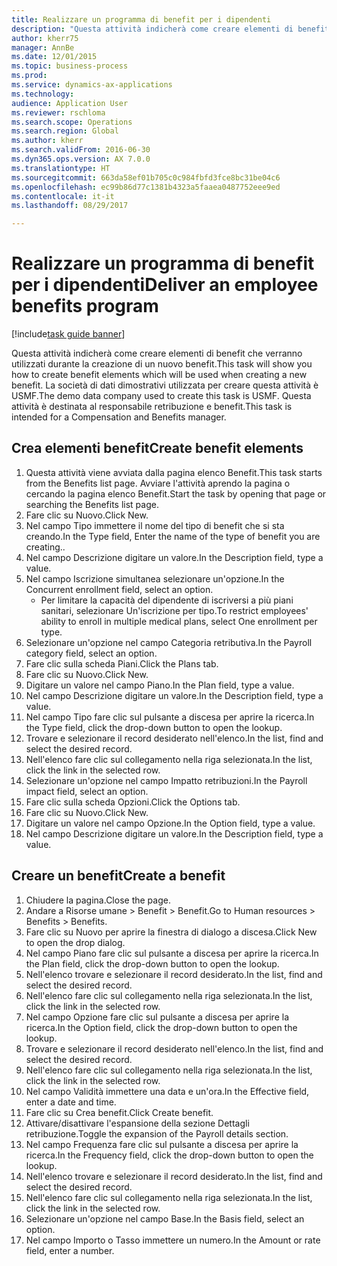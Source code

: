 ```yaml
--- 
title: Realizzare un programma di benefit per i dipendenti
description: "Questa attività indicherà come creare elementi di benefit che verranno utilizzati durante la creazione di un nuovo benefit."
author: kherr75
manager: AnnBe
ms.date: 12/01/2015
ms.topic: business-process
ms.prod: 
ms.service: dynamics-ax-applications
ms.technology: 
audience: Application User
ms.reviewer: rschloma
ms.search.scope: Operations
ms.search.region: Global
ms.author: kherr
ms.search.validFrom: 2016-06-30
ms.dyn365.ops.version: AX 7.0.0
ms.translationtype: HT
ms.sourcegitcommit: 663da58ef01b705c0c984fbfd3fce8bc31be04c6
ms.openlocfilehash: ec99b86d77c1381b4323a5faaea0487752eee9ed
ms.contentlocale: it-it
ms.lasthandoff: 08/29/2017

---
```

# <a name="deliver-an-employee-benefits-program"></a><span data-ttu-id="b6a3d-103">Realizzare un programma di benefit per i dipendenti</span><span class="sxs-lookup"><span data-stu-id="b6a3d-103">Deliver an employee benefits program</span></span>

[!include[task guide banner](../../includes/task-guide-banner.md)]

<span data-ttu-id="b6a3d-104">Questa attività indicherà come creare elementi di benefit che verranno utilizzati durante la creazione di un nuovo benefit.</span><span class="sxs-lookup"><span data-stu-id="b6a3d-104">This task will show you how to create benefit elements which will be used when creating a new benefit.</span></span> <span data-ttu-id="b6a3d-105">La società di dati dimostrativi utilizzata per creare questa attività è USMF.</span><span class="sxs-lookup"><span data-stu-id="b6a3d-105">The demo data company used to create this task is USMF.</span></span> <span data-ttu-id="b6a3d-106">Questa attività è destinata al responsabile retribuzione e benefit.</span><span class="sxs-lookup"><span data-stu-id="b6a3d-106">This task is intended for a Compensation and Benefits manager.</span></span>


## <a name="create-benefit-elements"></a><span data-ttu-id="b6a3d-107">Crea elementi benefit</span><span class="sxs-lookup"><span data-stu-id="b6a3d-107">Create benefit elements</span></span>
1. <span data-ttu-id="b6a3d-108">Questa attività viene avviata dalla pagina elenco Benefit.</span><span class="sxs-lookup"><span data-stu-id="b6a3d-108">This task starts from the Benefits list page.</span></span> <span data-ttu-id="b6a3d-109">Avviare l'attività aprendo la pagina o cercando la pagina elenco Benefit.</span><span class="sxs-lookup"><span data-stu-id="b6a3d-109">Start the task by opening that page or searching the Benefits list page.</span></span>
2. <span data-ttu-id="b6a3d-110">Fare clic su Nuovo.</span><span class="sxs-lookup"><span data-stu-id="b6a3d-110">Click New.</span></span>
3. <span data-ttu-id="b6a3d-111">Nel campo Tipo immettere il nome del tipo di benefit che si sta creando.</span><span class="sxs-lookup"><span data-stu-id="b6a3d-111">In the Type field, Enter the name of the type of benefit you are creating..</span></span>
4. <span data-ttu-id="b6a3d-112">Nel campo Descrizione digitare un valore.</span><span class="sxs-lookup"><span data-stu-id="b6a3d-112">In the Description field, type a value.</span></span>
5. <span data-ttu-id="b6a3d-113">Nel campo Iscrizione simultanea selezionare un'opzione.</span><span class="sxs-lookup"><span data-stu-id="b6a3d-113">In the Concurrent enrollment field, select an option.</span></span>
    * <span data-ttu-id="b6a3d-114">Per limitare la capacità del dipendente di iscriversi a più piani sanitari, selezionare Un'iscrizione per tipo.</span><span class="sxs-lookup"><span data-stu-id="b6a3d-114">To restrict employees' ability to enroll in multiple medical plans, select One enrollment per type.</span></span>  
6. <span data-ttu-id="b6a3d-115">Selezionare un'opzione nel campo Categoria retributiva.</span><span class="sxs-lookup"><span data-stu-id="b6a3d-115">In the Payroll category field, select an option.</span></span>
7. <span data-ttu-id="b6a3d-116">Fare clic sulla scheda Piani.</span><span class="sxs-lookup"><span data-stu-id="b6a3d-116">Click the Plans tab.</span></span>
8. <span data-ttu-id="b6a3d-117">Fare clic su Nuovo.</span><span class="sxs-lookup"><span data-stu-id="b6a3d-117">Click New.</span></span>
9. <span data-ttu-id="b6a3d-118">Digitare un valore nel campo Piano.</span><span class="sxs-lookup"><span data-stu-id="b6a3d-118">In the Plan field, type a value.</span></span>
10. <span data-ttu-id="b6a3d-119">Nel campo Descrizione digitare un valore.</span><span class="sxs-lookup"><span data-stu-id="b6a3d-119">In the Description field, type a value.</span></span>
11. <span data-ttu-id="b6a3d-120">Nel campo Tipo fare clic sul pulsante a discesa per aprire la ricerca.</span><span class="sxs-lookup"><span data-stu-id="b6a3d-120">In the Type field, click the drop-down button to open the lookup.</span></span>
12. <span data-ttu-id="b6a3d-121">Trovare e selezionare il record desiderato nell'elenco.</span><span class="sxs-lookup"><span data-stu-id="b6a3d-121">In the list, find and select the desired record.</span></span>
13. <span data-ttu-id="b6a3d-122">Nell'elenco fare clic sul collegamento nella riga selezionata.</span><span class="sxs-lookup"><span data-stu-id="b6a3d-122">In the list, click the link in the selected row.</span></span>
14. <span data-ttu-id="b6a3d-123">Selezionare un'opzione nel campo Impatto retribuzioni.</span><span class="sxs-lookup"><span data-stu-id="b6a3d-123">In the Payroll impact field, select an option.</span></span>
15. <span data-ttu-id="b6a3d-124">Fare clic sulla scheda Opzioni.</span><span class="sxs-lookup"><span data-stu-id="b6a3d-124">Click the Options tab.</span></span>
16. <span data-ttu-id="b6a3d-125">Fare clic su Nuovo.</span><span class="sxs-lookup"><span data-stu-id="b6a3d-125">Click New.</span></span>
17. <span data-ttu-id="b6a3d-126">Digitare un valore nel campo Opzione.</span><span class="sxs-lookup"><span data-stu-id="b6a3d-126">In the Option field, type a value.</span></span>
18. <span data-ttu-id="b6a3d-127">Nel campo Descrizione digitare un valore.</span><span class="sxs-lookup"><span data-stu-id="b6a3d-127">In the Description field, type a value.</span></span>

## <a name="create-a-benefit"></a><span data-ttu-id="b6a3d-128">Creare un benefit</span><span class="sxs-lookup"><span data-stu-id="b6a3d-128">Create a benefit</span></span>
1. <span data-ttu-id="b6a3d-129">Chiudere la pagina.</span><span class="sxs-lookup"><span data-stu-id="b6a3d-129">Close the page.</span></span>
2. <span data-ttu-id="b6a3d-130">Andare a Risorse umane > Benefit > Benefit.</span><span class="sxs-lookup"><span data-stu-id="b6a3d-130">Go to Human resources > Benefits > Benefits.</span></span>
3. <span data-ttu-id="b6a3d-131">Fare clic su Nuovo per aprire la finestra di dialogo a discesa.</span><span class="sxs-lookup"><span data-stu-id="b6a3d-131">Click New to open the drop dialog.</span></span>
4. <span data-ttu-id="b6a3d-132">Nel campo Piano fare clic sul pulsante a discesa per aprire la ricerca.</span><span class="sxs-lookup"><span data-stu-id="b6a3d-132">In the Plan field, click the drop-down button to open the lookup.</span></span>
5. <span data-ttu-id="b6a3d-133">Nell'elenco trovare e selezionare il record desiderato.</span><span class="sxs-lookup"><span data-stu-id="b6a3d-133">In the list, find and select the desired record.</span></span>
6. <span data-ttu-id="b6a3d-134">Nell'elenco fare clic sul collegamento nella riga selezionata.</span><span class="sxs-lookup"><span data-stu-id="b6a3d-134">In the list, click the link in the selected row.</span></span>
7. <span data-ttu-id="b6a3d-135">Nel campo Opzione fare clic sul pulsante a discesa per aprire la ricerca.</span><span class="sxs-lookup"><span data-stu-id="b6a3d-135">In the Option field, click the drop-down button to open the lookup.</span></span>
8. <span data-ttu-id="b6a3d-136">Trovare e selezionare il record desiderato nell'elenco.</span><span class="sxs-lookup"><span data-stu-id="b6a3d-136">In the list, find and select the desired record.</span></span>
9. <span data-ttu-id="b6a3d-137">Nell'elenco fare clic sul collegamento nella riga selezionata.</span><span class="sxs-lookup"><span data-stu-id="b6a3d-137">In the list, click the link in the selected row.</span></span>
10. <span data-ttu-id="b6a3d-138">Nel campo Validità immettere una data e un'ora.</span><span class="sxs-lookup"><span data-stu-id="b6a3d-138">In the Effective field, enter a date and time.</span></span>
11. <span data-ttu-id="b6a3d-139">Fare clic su Crea benefit.</span><span class="sxs-lookup"><span data-stu-id="b6a3d-139">Click Create benefit.</span></span>
12. <span data-ttu-id="b6a3d-140">Attivare/disattivare l'espansione della sezione Dettagli retribuzione.</span><span class="sxs-lookup"><span data-stu-id="b6a3d-140">Toggle the expansion of the Payroll details section.</span></span>
13. <span data-ttu-id="b6a3d-141">Nel campo Frequenza fare clic sul pulsante a discesa per aprire la ricerca.</span><span class="sxs-lookup"><span data-stu-id="b6a3d-141">In the Frequency field, click the drop-down button to open the lookup.</span></span>
14. <span data-ttu-id="b6a3d-142">Nell'elenco trovare e selezionare il record desiderato.</span><span class="sxs-lookup"><span data-stu-id="b6a3d-142">In the list, find and select the desired record.</span></span>
15. <span data-ttu-id="b6a3d-143">Nell'elenco fare clic sul collegamento nella riga selezionata.</span><span class="sxs-lookup"><span data-stu-id="b6a3d-143">In the list, click the link in the selected row.</span></span>
16. <span data-ttu-id="b6a3d-144">Selezionare un'opzione nel campo Base.</span><span class="sxs-lookup"><span data-stu-id="b6a3d-144">In the Basis field, select an option.</span></span>
17. <span data-ttu-id="b6a3d-145">Nel campo Importo o Tasso immettere un numero.</span><span class="sxs-lookup"><span data-stu-id="b6a3d-145">In the Amount or rate field, enter a number.</span></span>


